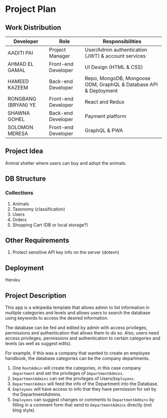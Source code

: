 # Project Plan

## Work Distribution

| Developer           | Role                | Responsibilities                                                 |
| ------------------- | ------------------- | ---------------------------------------------------------------- |
| AADITI PAI          | Project Manager     | User/Admin authentication (JWT) & account services               |
| AHMAD EL GAMAL      | Front-end Developer | UI Design (HTML & CSS)                                           |
| HAMEED KAZEEM       | Back-end Developer  | Repo, MongoDB, Mongoose ODM, GraphQL & Database API & Deployment |
| RONGBANG (BRYAN) YE | Front-end Developer | React and Redux                                                  |
| SHAWNA GOHEL        | Back-end Developer  | Payment platform                                                 |
| SOLOMON MERESA      | Front-end Developer | GraphQL & PWA                                                    |

## Project Idea

Animal shelter where users can buy and adopt the animals.

## DB Structure

### Collections
1. Animals
1. Taxonomy (classification)
1. Users
1. Orders
1. Shopping Cart (DB or local storage?)

## Other Requirements

1. Protect sensitive API key info on the server (dotevn)

## Deployment

Heroku

## Project Description

This app is a wikipedia template that allows admin to list information in multiple categories and levels and allows users to search the database using keywords to access the desired information.

The database can be fed and edited by admin with access privileges, permissions and authentication that allows them to do so. Also, users need access privileges, permissions and authentication to certain categories and levels (as well as suggest edits).

For example, if this was a company that wanted to create an employee handbook, the database categories can be the company departments.

1. One `RootAdmin` will create the categories, in this case company `department` and set the privileges of `DepartmentAdmins`.
1. `DepartmentAdmins` can set the privileges of Users/`Employees`.
1. `DepartmentAdmin` will feed the info of the Department into the Database.
1. `Employees` will have access to info that they have permission for set by the DepartmentAdmins.
1. `Employees` can suggest changes or comments to `DepartmentAdmins` by filling in a comment form that send to `DepartmentAdmins` directly (not blog style).

